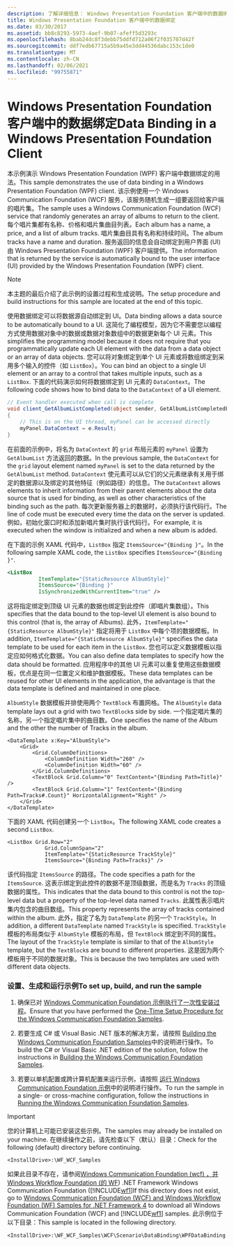 ```yaml
---
description: 了解详细信息： Windows Presentation Foundation 客户端中的数据绑定
title: Windows Presentation Foundation 客户端中的数据绑定
ms.date: 03/30/2017
ms.assetid: bb8c8293-5973-4aef-9b07-afeff5d3293c
ms.openlocfilehash: 8bab24dc8f3debb75ddfd712a06f2f035707d42f
ms.sourcegitcommit: ddf7edb67715a5b9a45e3dd44536dabc153c1de0
ms.translationtype: MT
ms.contentlocale: zh-CN
ms.lasthandoff: 02/06/2021
ms.locfileid: "99755871"
---
```

# <a name="data-binding-in-a-windows-presentation-foundation-client"></a><span data-ttu-id="010fb-103">Windows Presentation Foundation 客户端中的数据绑定</span><span class="sxs-lookup"><span data-stu-id="010fb-103">Data Binding in a Windows Presentation Foundation Client</span></span>

<span data-ttu-id="010fb-104">本示例演示 Windows Presentation Foundation (WPF) 客户端中数据绑定的用法。</span><span class="sxs-lookup"><span data-stu-id="010fb-104">This sample demonstrates the use of data binding in a Windows Presentation Foundation (WPF) client.</span></span> <span data-ttu-id="010fb-105">该示例使用一个 Windows Communication Foundation (WCF) 服务，该服务随机生成一组要返回给客户端的唱片集。</span><span class="sxs-lookup"><span data-stu-id="010fb-105">The sample uses a Windows Communication Foundation (WCF) service that randomly generates an array of albums to return to the client.</span></span> <span data-ttu-id="010fb-106">每个唱片集都有名称、价格和唱片集曲目列表。</span><span class="sxs-lookup"><span data-stu-id="010fb-106">Each album has a name, a price, and a list of album tracks.</span></span> <span data-ttu-id="010fb-107">唱片集曲目具有名称和持续时间。</span><span class="sxs-lookup"><span data-stu-id="010fb-107">The album tracks have a name and duration.</span></span> <span data-ttu-id="010fb-108">服务返回的信息会自动绑定到用户界面 (UI) 由 Windows Presentation Foundation (WPF) 客户端提供。</span><span class="sxs-lookup"><span data-stu-id="010fb-108">The information that is returned by the service is automatically bound to the user interface (UI) provided by the Windows Presentation Foundation (WPF) client.</span></span>  
  
> [!NOTE]
> <span data-ttu-id="010fb-109">本主题的最后介绍了此示例的设置过程和生成说明。</span><span class="sxs-lookup"><span data-stu-id="010fb-109">The setup procedure and build instructions for this sample are located at the end of this topic.</span></span>  
  
 <span data-ttu-id="010fb-110">使用数据绑定可以将数据源自动绑定到 UI。</span><span class="sxs-lookup"><span data-stu-id="010fb-110">Data binding allows a data source to be automatically bound to a UI.</span></span> <span data-ttu-id="010fb-111">这简化了编程模型，因为它不需要您以编程方式使用数据对象中的数据或数据对象数组中的数据更新每个 UI 元素。</span><span class="sxs-lookup"><span data-stu-id="010fb-111">This simplifies the programming model because it does not require that you programmatically update each UI element with the data from a data object or an array of data objects.</span></span> <span data-ttu-id="010fb-112">您可以将对象绑定到单个 UI 元素或将数组绑定到采用多个输入的控件（如 `ListBox`）。</span><span class="sxs-lookup"><span data-stu-id="010fb-112">You can bind an object to a single UI element or an array to a control that takes multiple inputs, such as a `ListBox`.</span></span> <span data-ttu-id="010fb-113">下面的代码演示如何将数据绑定到 UI 元素的 `DataContext`。</span><span class="sxs-lookup"><span data-stu-id="010fb-113">The following code shows how to bind data to the `DataContext` of a UI element.</span></span>  
  
```csharp  
// Event handler executed when call is complete  
void client_GetAlbumListCompleted(object sender, GetAlbumListCompletedEventArgs e)  
{  
    // This is on the UI thread, myPanel can be accessed directly  
    myPanel.DataContext = e.Result;
}  
```  
  
 <span data-ttu-id="010fb-114">在前面的示例中，将名为 `DataContext` 的 `grid` 布局元素的 `myPanel` 设置为 `GetAlbumList` 方法返回的数据。</span><span class="sxs-lookup"><span data-stu-id="010fb-114">In the previous sample, the `DataContext` for the `grid` layout element named `myPanel` is set to the data returned by the `GetAlbumList` method.</span></span> <span data-ttu-id="010fb-115">`DataContext` 使元素可以从它们的父元素继承有关用于绑定的数据源以及绑定的其他特征（例如路径）的信息。</span><span class="sxs-lookup"><span data-stu-id="010fb-115">The `DataContext` allows elements to inherit information from their parent elements about the data source that is used for binding, as well as other characteristics of the binding such as the path.</span></span> <span data-ttu-id="010fb-116">每次更新服务器上的数据时，必须执行该代码行。</span><span class="sxs-lookup"><span data-stu-id="010fb-116">The line of code must be executed every time the data on the server is updated.</span></span> <span data-ttu-id="010fb-117">例如，初始化窗口时和添加新唱片集时执行该代码行。</span><span class="sxs-lookup"><span data-stu-id="010fb-117">For example, it is executed when the window is initialized and when a new album is added.</span></span>  
  
 <span data-ttu-id="010fb-118">在下面的示例 XAML 代码中，`ListBox` 指定 `ItemsSource="{Binding }"`。</span><span class="sxs-lookup"><span data-stu-id="010fb-118">In the following sample XAML code, the `ListBox` specifies `ItemsSource="{Binding }"`.</span></span>  
  
```xml  
<ListBox
          ItemTemplate="{StaticResource AlbumStyle}"  
          ItemsSource="{Binding }"
          IsSynchronizedWithCurrentItem="true" />  
```  
  
 <span data-ttu-id="010fb-119">这将指定绑定到顶级 UI 元素的数据也绑定到此控件（即唱片集数组）。</span><span class="sxs-lookup"><span data-stu-id="010fb-119">This specifies that the data bound to the top-level UI element is also bound to this control (that is, the array of Albums).</span></span> <span data-ttu-id="010fb-120">此外，`ItemTemplate="{StaticResource AlbumStyle}"` 指定将用于 `ListBox` 中每个项的数据模板。</span><span class="sxs-lookup"><span data-stu-id="010fb-120">In addition, `ItemTemplate="{StaticResource AlbumStyle}"` specifies the data template to be used for each item in the `ListBox`.</span></span> <span data-ttu-id="010fb-121">您也可以定义数据模板以指定应如何格式化数据。</span><span class="sxs-lookup"><span data-stu-id="010fb-121">You can also define data templates to specify how the data should be formatted.</span></span> <span data-ttu-id="010fb-122">应用程序中的其他 UI 元素可以重复使用这些数据模板，优点是在同一位置定义和维护数据模板。</span><span class="sxs-lookup"><span data-stu-id="010fb-122">These data templates can be reused for other UI elements in the application, the advantage is that the data template is defined and maintained in one place.</span></span>  
  
 <span data-ttu-id="010fb-123">`AlbumStyle` 数据模板并排使用两个 `TextBlock` 布置网格。</span><span class="sxs-lookup"><span data-stu-id="010fb-123">The `AlbumStyle` data template lays out a grid with two `TextBlock`s side by side.</span></span> <span data-ttu-id="010fb-124">一个指定唱片集的名称，另一个指定唱片集中的曲目数。</span><span class="sxs-lookup"><span data-stu-id="010fb-124">One specifies the name of the Album and the other the number of Tracks in the album.</span></span>  
  
```xaml  
<DataTemplate x:Key="AlbumStyle">  
    <Grid>  
        <Grid.ColumnDefinitions>  
            <ColumnDefinition Width="260" />  
            <ColumnDefinition Width="60" />  
        </Grid.ColumnDefinitions>  
        <TextBlock Grid.Column="0" TextContent="{Binding Path=Title}" />  
        <TextBlock Grid.Column="1" TextContent="{Binding Path=Tracks#.Count}" HorizontalAlignment="Right" />  
    </Grid>  
</DataTemplate>  
```  
  
 <span data-ttu-id="010fb-125">下面的 XAML 代码创建另一个 `ListBox`。</span><span class="sxs-lookup"><span data-stu-id="010fb-125">The following XAML code creates a second `ListBox`.</span></span>  
  
```xaml  
<ListBox Grid.Row="2"
            Grid.ColumnSpan="2"
            ItemTemplate="{StaticResource TrackStyle}"  
            ItemsSource="{Binding Path=Tracks}" />  
```  
  
 <span data-ttu-id="010fb-126">该代码指定 `ItemsSource` 的路径。</span><span class="sxs-lookup"><span data-stu-id="010fb-126">The code specifies a path for the `ItemsSource`.</span></span> <span data-ttu-id="010fb-127">这表示绑定到此控件的数据不是顶级数据，而是名为 `Tracks` 的顶级数据的属性。</span><span class="sxs-lookup"><span data-stu-id="010fb-127">This indicates that the data bound to this control is not the top-level data but a property of the top-level data named `Tracks`.</span></span> <span data-ttu-id="010fb-128">此属性表示唱片集内包含的曲目数组。</span><span class="sxs-lookup"><span data-stu-id="010fb-128">This property represents the array of tracks contained within the album.</span></span> <span data-ttu-id="010fb-129">此外，指定了名为 `DataTemplate` 的另一个 `TrackStyle`。</span><span class="sxs-lookup"><span data-stu-id="010fb-129">In addition, a different `DataTemplate` named `TrackStyle` is specified.</span></span> <span data-ttu-id="010fb-130">`TrackStyle` 模板的布局类似于 `AlbumStyle` 模板的布局，但 `TextBlock` 绑定到不同的属性。</span><span class="sxs-lookup"><span data-stu-id="010fb-130">The layout of the `TrackStyle` template is similar to that of the `AlbumStyle` template, but the `TextBlock`s are bound to different properties.</span></span> <span data-ttu-id="010fb-131">这是因为两个模板用于不同的数据对象。</span><span class="sxs-lookup"><span data-stu-id="010fb-131">This is because the two templates are used with different data objects.</span></span>  
  
### <a name="to-set-up-build-and-run-the-sample"></a><span data-ttu-id="010fb-132">设置、生成和运行示例</span><span class="sxs-lookup"><span data-stu-id="010fb-132">To set up, build, and run the sample</span></span>  
  
1. <span data-ttu-id="010fb-133">确保已对 [Windows Communication Foundation 示例执行了一次性安装过程](one-time-setup-procedure-for-the-wcf-samples.md)。</span><span class="sxs-lookup"><span data-stu-id="010fb-133">Ensure that you have performed the [One-Time Setup Procedure for the Windows Communication Foundation Samples](one-time-setup-procedure-for-the-wcf-samples.md).</span></span>  
  
2. <span data-ttu-id="010fb-134">若要生成 C# 或 Visual Basic .NET 版本的解决方案，请按照 [Building the Windows Communication Foundation Samples](building-the-samples.md)中的说明进行操作。</span><span class="sxs-lookup"><span data-stu-id="010fb-134">To build the C# or Visual Basic .NET edition of the solution, follow the instructions in [Building the Windows Communication Foundation Samples](building-the-samples.md).</span></span>  
  
3. <span data-ttu-id="010fb-135">若要以单机配置或跨计算机配置来运行示例，请按照 [运行 Windows Communication Foundation 示例](running-the-samples.md)中的说明进行操作。</span><span class="sxs-lookup"><span data-stu-id="010fb-135">To run the sample in a single- or cross-machine configuration, follow the instructions in [Running the Windows Communication Foundation Samples](running-the-samples.md).</span></span>  
  
> [!IMPORTANT]
> <span data-ttu-id="010fb-136">您的计算机上可能已安装这些示例。</span><span class="sxs-lookup"><span data-stu-id="010fb-136">The samples may already be installed on your machine.</span></span> <span data-ttu-id="010fb-137">在继续操作之前，请先检查以下（默认）目录：</span><span class="sxs-lookup"><span data-stu-id="010fb-137">Check for the following (default) directory before continuing.</span></span>  
>
> `<InstallDrive>:\WF_WCF_Samples`  
>
> <span data-ttu-id="010fb-138">如果此目录不存在，请参阅[Windows Communication Foundation (wcf) ，并 Windows Workflow Foundation (的 WF](https://www.microsoft.com/download/details.aspx?id=21459)) .NET Framework Windows Communication Foundation ([!INCLUDE[wf1](../../../../includes/wf1-md.md)]</span><span class="sxs-lookup"><span data-stu-id="010fb-138">If this directory does not exist, go to [Windows Communication Foundation (WCF) and Windows Workflow Foundation (WF) Samples for .NET Framework 4](https://www.microsoft.com/download/details.aspx?id=21459) to download all Windows Communication Foundation (WCF) and [!INCLUDE[wf1](../../../../includes/wf1-md.md)] samples.</span></span> <span data-ttu-id="010fb-139">此示例位于以下目录：</span><span class="sxs-lookup"><span data-stu-id="010fb-139">This sample is located in the following directory.</span></span>  
>
> `<InstallDrive>:\WF_WCF_Samples\WCF\Scenario\DataBinding\WPFDataBinding`  
